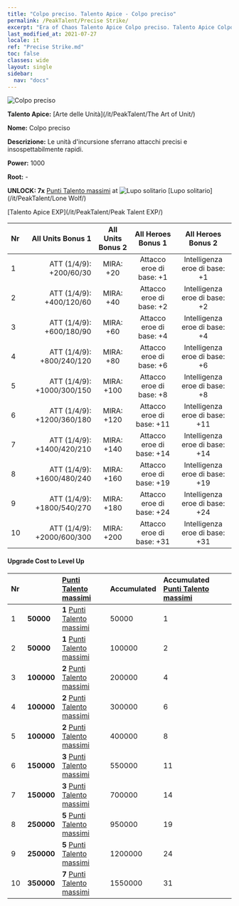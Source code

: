 ```yaml
---
title: "Colpo preciso. Talento Apice - Colpo preciso"
permalink: /PeakTalent/Precise Strike/
excerpt: "Era of Chaos Talento Apice Colpo preciso. Talento Apice Colpo preciso. Colpo preciso"
last_modified_at: 2021-07-27
locale: it
ref: "Precise Strike.md"
toc: false
classes: wide
layout: single
sidebar:
  nav: "docs"
---
```


  ![Colpo preciso](/images/pt/talent_2002.png)

  **Talento Apice:** [Arte delle Unità](/it/PeakTalent/The Art of Unit/)

  **Nome:** Colpo preciso

  **Descrizione:** Le unità d'incursione sferrano attacchi precisi e insospettabilmente rapidi.

  **Power:** 1000

  **Root:** -

  **UNLOCK: 7x** [Punti Talento massimi](/ItemsIT/con_934/) at ![Lupo solitario](/images/pt/talent_2001.png) [Lupo solitario](/it/PeakTalent/Lone Wolf/)

  [Talento Apice EXP](/it/PeakTalent/Peak Talent EXP/)

  | Nr | All Units Bonus 1 | All Units Bonus 2 | All Heroes Bonus 1 | All Heroes Bonus 2 |
  |:---|--------------:|:-------------:|:-------------:|:-------------:|
  | 1 | ATT (1/4/9): +200/60/30 | MIRA: +20 | Attacco eroe di base: +1 | Intelligenza eroe di base: +1 |
  | 2 | ATT (1/4/9): +400/120/60 | MIRA: +40 | Attacco eroe di base: +2 | Intelligenza eroe di base: +2 |
  | 3 | ATT (1/4/9): +600/180/90 | MIRA: +60 | Attacco eroe di base: +4 | Intelligenza eroe di base: +4 |
  | 4 | ATT (1/4/9): +800/240/120 | MIRA: +80 | Attacco eroe di base: +6 | Intelligenza eroe di base: +6 |
  | 5 | ATT (1/4/9): +1000/300/150 | MIRA: +100 | Attacco eroe di base: +8 | Intelligenza eroe di base: +8 |
  | 6 | ATT (1/4/9): +1200/360/180 | MIRA: +120 | Attacco eroe di base: +11 | Intelligenza eroe di base: +11 |
  | 7 | ATT (1/4/9): +1400/420/210 | MIRA: +140 | Attacco eroe di base: +14 | Intelligenza eroe di base: +14 |
  | 8 | ATT (1/4/9): +1600/480/240 | MIRA: +160 | Attacco eroe di base: +19 | Intelligenza eroe di base: +19 |
  | 9 | ATT (1/4/9): +1800/540/270 | MIRA: +180 | Attacco eroe di base: +24 | Intelligenza eroe di base: +24 |
  | 10 | ATT (1/4/9): +2000/600/300 | MIRA: +200 | Attacco eroe di base: +31 | Intelligenza eroe di base: +31 |


#### Upgrade Cost to Level Up

  | Nr | <i class="fas fa-coins"/> | [Punti Talento massimi](/ItemsIT/con_934/) | Accumulated <i class="fas fa-coins"/> | Accumulated [Punti Talento massimi](/ItemsIT/con_934/) |
  |:---|:--------------|:-------------|:-------------|:-------------|
  | 1 | **50000** | **1** [Punti Talento massimi](/ItemsIT/con_934/) | 50000 | 1 |
  | 2 | **50000** | **1** [Punti Talento massimi](/ItemsIT/con_934/) | 100000 | 2 |
  | 3 | **100000** | **2** [Punti Talento massimi](/ItemsIT/con_934/) | 200000 | 4 |
  | 4 | **100000** | **2** [Punti Talento massimi](/ItemsIT/con_934/) | 300000 | 6 |
  | 5 | **100000** | **2** [Punti Talento massimi](/ItemsIT/con_934/) | 400000 | 8 |
  | 6 | **150000** | **3** [Punti Talento massimi](/ItemsIT/con_934/) | 550000 | 11 |
  | 7 | **150000** | **3** [Punti Talento massimi](/ItemsIT/con_934/) | 700000 | 14 |
  | 8 | **250000** | **5** [Punti Talento massimi](/ItemsIT/con_934/) | 950000 | 19 |
  | 9 | **250000** | **5** [Punti Talento massimi](/ItemsIT/con_934/) | 1200000 | 24 |
  | 10 | **350000** | **7** [Punti Talento massimi](/ItemsIT/con_934/) | 1550000 | 31 |
